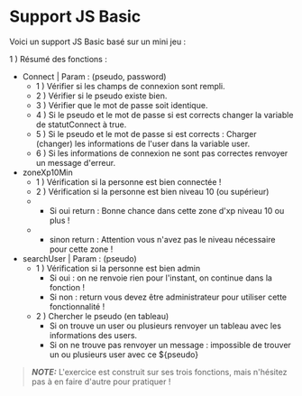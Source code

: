 # Support JS Basic 

Voici un support JS Basic basé sur un mini jeu : 

1 ) Résumé des fonctions :
- Connect | Param : (pseudo, password)
    - 1 ) Vérifier si les champs de connexion sont rempli.
    - 2 ) Vérifier si le pseudo existe bien.
    - 3 ) Vérifier que le mot de passe soit identique.
    - 4 ) Si le pseudo et le mot de passe si est corrects changer la variable de statutConnect à true.
    - 5 ) Si le pseudo et le mot de passe si est corrects : Charger (changer) les informations de l'user dans la variable user.
    - 6 ) Si les informations de connexion ne sont pas correctes renvoyer un message d'erreur.
- zoneXp10Min
    - 1 ) Vérification si la personne est bien connectée !
    - 2 ) Vérification si la personne est bien niveau 10 (ou supérieur)  
    -   -  Si oui return : Bonne chance dans cette zone d'xp niveau 10 ou plus !
    -    - sinon return : Attention vous n'avez pas le niveau nécessaire pour cette zone !
- searchUser  | Param : (pseudo)
    - 1 ) Vérification si la personne est bien admin 
        - Si oui : on ne renvoie rien pour l'instant, on continue dans la fonction ! 
        - Si non : return vous devez être administrateur pour utiliser cette fonctionnalité !
    - 2 ) Chercher le pseudo (en tableau)
        - Si on trouve un user ou plusieurs renvoyer un tableau avec les informations des users.
        - Si on ne trouve pas renvoyer un message : impossible de trouver un ou plusieurs user avec ce  ${pseudo}


> **_NOTE:_** L'exercice est construit sur ses trois fonctions, mais n'hésitez pas à en faire d'autre  pour pratiquer ! 
